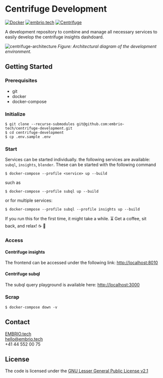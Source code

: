 # Centrifuge Development

[![Docker](https://img.shields.io/static/v1?label=shipped+with&message=Docker&color=287cf9)](https://www.docker.com/)
[![embrio.tech](https://img.shields.io/static/v1?label=by&message=EMBRIO.tech&color=24ae5f)](https://embrio.tech)
[![Centrifuge](https://img.shields.io/static/v1?label=for&message=Centrifuge&color=2762ff)](https://centrifuge.io/)

A development repository to combine and manage all necessary services to easily develop the centrifuge insights dashdoard.

![centrifuge-architecture](https://user-images.githubusercontent.com/16650977/162206089-a1fac1d5-948f-41aa-badc-6e36ae08482b.png)
_Figure: Architectural diagram of the development environment._

## Getting Started

### Prerequisites

- git
- docker
- docker-compose

### Initialize

    $ git clone --recurse-submodules git@github.com:embrio-tech/centrifuge-development.git
    $ cd centrifuge-development
    $ cp .env.sample .env

### Start

Services can be started individually. the following services are available: `subql`, `insights`, `blender`. These can be started with the following command

    $ docker-compose --profile <service> up --build

such as

    $ docker-compose --profile subql up --build

or for multiple services:

    $ docker-compose --profile subql --profile insights up --build

If you run this for the first time, it might take a while. :hourglass_flowing_sand: Get a coffee, sit back, and relax! :coffee: :palm_tree:

### Access

#### Centrifuge insights

The frontend can be accessed under the following link: [http://localhost:8010](http://localhost:8010/)

#### Centrifuge subql

The subql query playground is available here: [http://localhost:3000](http://localhost:3000/)

### Scrap

    $ docker-compose down -v

## Contact

[EMBRIO.tech](https://embrio.tech)  
[hello@embrio.tech](mailto:hello@embrio.tech)  
+41 44 552 00 75

## License

The code is licensed under the [GNU Lesser General Public License v2.1](https://github.com/embrio-tech/centrifuge-insights/blob/main/LICENSE)
